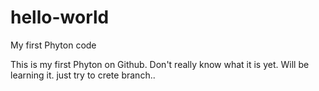 # hello-world
My first Phyton code

This is my first Phyton on Github. Don't really know what it is yet. Will be learning it.
just try to crete branch..
